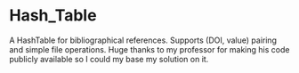# Hash_Table

A HashTable for bibliographical references.
Supports (DOI, value) pairing and simple file operations.
Huge thanks to my professor for making his code publicly available so I could my base my solution on it.
